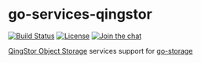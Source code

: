 # go-services-qingstor

[![Build Status](https://github.com/aos-dev/go-services-qingstor/workflows/Unittest/badge.svg?branch=master)](https://github.com/aos-dev/go-services-qingstor/actions?query=workflow%3AUnittest)
[![License](https://img.shields.io/badge/license-apache%20v2-blue.svg)](https://github.com/Xuanwo/storage/blob/master/LICENSE)
[![Join the chat](https://img.shields.io/badge/chat-online-blue?style=flat&logo=zulip)](https://aos-dev.zulipchat.com/join/c3sqj64sp53tlau7oojg3yll/)

[QingStor Object Storage](https://www.qingcloud.com/products/objectstorage/) services support for [go-storage](https://github.com/aos-dev/go-storage)
